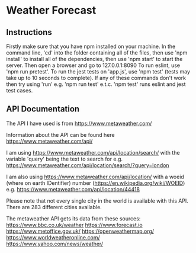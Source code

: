 # Weather Forecast

## Instructions

Firstly make sure that you have npm installed on your machine.
In the command line, 'cd' into the folder containing all of the files,
then use 'npm install' to install all of the dependencies,
then use 'npm start' to start the server.
Then open a browser and go to 127.0.0.1:8090 
To run eslint, use 'npm run pretest'.
To run the jest tests on 'app.js', use 'npm test' (tests may take up to 10 seconds to complete).
If any of these commands don't work then try using 'run' e.g. 'npm run test' e.t.c.
'npm test' runs eslint and jest test cases.

## API Documentation

The API I have used is from https://www.metaweather.com/

Information about the API can be found here https://www.metaweather.com/api/

I am using https://www.metaweather.com/api/location/search/
with the variable 'query' being the text to search for
e.g. https://www.metaweather.com/api/location/search/?query=london

I am also using https://www.metaweather.com/api/location/
with a woeid (where on earth IDentifier) number (https://en.wikipedia.org/wiki/WOEID)
e.g. https://www.metaweather.com/api/location/44418

Please note that not every single city in the world is available with this API.
There are 283 different cities available.

The metaweather API gets its data from these sources:
https://www.bbc.co.uk/weather
https://www.forecast.io
https://www.metoffice.gov.uk/
https://openweathermap.org/
https://www.worldweatheronline.com/
https://www.yahoo.com/news/weather/
